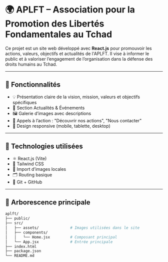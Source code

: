 # 🌍 APLFT – Association pour la Promotion des Libertés Fondamentales au Tchad

Ce projet est un site web développé avec **React.js** pour promouvoir les actions, valeurs, objectifs et actualités de l'APLFT. Il vise à informer le public et à valoriser l’engagement de l’organisation dans la défense des droits humains au Tchad.

---

## 🔧 Fonctionnalités

- 💡 Présentation claire de la vision, mission, valeurs et objectifs spécifiques
- 📰 Section Actualités & Événements
- 🖼️ Galerie d’images avec descriptions
- 🎯 Appels à l’action : "Découvrir nos actions", "Nous contacter"
- 📱 Design responsive (mobile, tablette, desktop)

---

## 🚀 Technologies utilisées

- ⚛️ React.js (Vite)
- 💨 Tailwind CSS
- 📸 Import d’images locales
- 🗂️ Routing basique
- 🔗 Git + GitHub

---

## 📁 Arborescence principale

```bash
aplft/
├── public/
├── src/
│   ├── assets/              # Images utilisées dans le site
│   ├── components/
│   │   └── Home.jsx         # Composant principal
│   └── App.jsx              # Entrée principale
├── index.html
├── package.json
└── README.md


